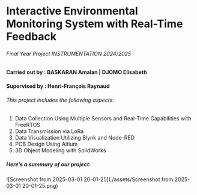# Interactive Environmental Monitoring System with Real-Time Feedback
###### Final Year Project INSTRUMENTATION 2024/2025
#### Carried out by : BASKARAN Amalan | DJOMO Elisabeth
#### Supervised by : Henri-François Raynaud

###### This project includes the following aspects:
1. Data Collection Using Multiple Sensors and Real-Time Capabilities with FreeRTOS
2. Data Transmission via LoRa
3. Data Visualization Utilizing Blynk and Node-RED
4. PCB Design Using Altium
5. 3D Object Modeling with SolidWorks

##### Here’s a summary of our project:

![Screenshot from 2025-03-01 20-01-25](./assets/Screenshot from 2025-03-01 20-01-25.png)
